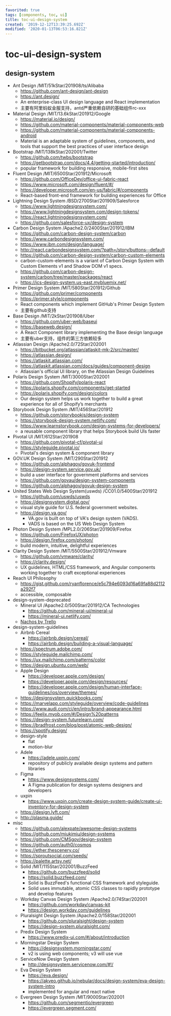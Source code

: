 ```yaml
---
favorited: true
tags: [components, toc, ui]
title: toc-ui-design-system
created: '2019-12-12T13:39:25.692Z'
modified: '2020-01-13T06:53:16.821Z'
---
```


# toc-ui-design-system

## design-system
- Ant Design  /MIT/51kStar/201908/ts/Alibaba
    - https://github.com/ant-design/ant-design
    - https://ant.design/
    - An enterprise-class UI design language and React implementation
    - 主要有阿里蚂蚁金服支持，antd严重依赖自研的基础组件rc-xxx
- Material Design  /MIT/13.6kStar/201912/Google
    - https://material.io/design/
    - https://github.com/material-components/material-components-web
    - https://github.com/material-components/material-components-android
    - Material is an adaptable system of guidelines, components, and tools that support the best practices of user interface design
- Bootstrap  /MIT/138kStar/202001/Twitter
    - https://github.com/twbs/bootstrap
    - https://getbootstrap.com/docs/4.4/getting-started/introduction/
    - popular framework for building responsive, mobile-first sites
- Fluent Design  /MIT/6500Star/201912/Microsoft
    - https://github.com/OfficeDev/office-ui-fabric-react
    - https://www.microsoft.com/design/fluent/#/
    - https://developer.microsoft.com/en-us/fabric/#/components
    - React-based front-end framework for building experiences for Office
- Lightning Design System  /BSD/2700Star/201909/Salesforce
    - https://www.lightningdesignsystem.com/
    - https://www.lightningdesignsystem.com/design-tokens/
    - https://react.lightningdesignsystem.com/
    - https://github.com/salesforce-ux/design-system
- Carbon Design System  /Apache2.0/2400Star/201912/IBM
    - https://github.com/carbon-design-system/carbon
    - https://www.carbondesignsystem.com/
    - https://www.ibm.com/design/language/
    - http://react.carbondesignsystem.com/?path=/story/buttons--default
    - https://github.com/carbon-design-system/carbon-custom-elements
    - carbon-custom-elements is a variant of Carbon Design System with Custom Elements v1 and Shadow DOM v1 specs.
    - https://github.com/carbon-design-system/carbon/tree/master/packages/react
    - https://ics-design-system.us-east.mybluemix.net/ 
- Primer Design System  /MIT/580Star/201912/Github
    - https://github.com/primer/components
    - https://primer.style/components
    - React components which implement GitHub's Primer Design System    
    - 主要有github支持
- Base Design  /MIT/2kStar/201908/Uber
    - https://github.com/uber-web/baseui
    - https://baseweb.design/
    - A React Component library implementing the Base design language
    - 主要有uber支持，组件的第三方依赖较多
- Atlassian Design   /Apache2.0/72Star/202001
    - https://bitbucket.org/atlassian/atlaskit-mk-2/src/master/
    - https://atlassian.design/
    - https://atlaskit.atlassian.com/
    - https://atlaskit.atlassian.com/docs/guides/component-design
    - Atlassian's official UI library, on the Atlassian Design Guidelines
- Polaris Design System  /MIT/3000Star/202001
    - https://github.com/Shopify/polaris-react
    - https://polaris.shopify.com/components/get-started
    - https://polaris.shopify.com/design/colors
    - Our design system helps us work together to build a great experience for all of Shopify’s merchants
- Storybook Design System  /MIT/456Star/201912
    - https://github.com/storybookjs/design-system
    - https://storybook-design-system.netlify.com/
    - https://www.learnstorybook.com/design-systems-for-developers/
    - a reusable component library that helps Storybook build UIs faster
- Pivotal UI   /MIT/612Star/201908
    - https://github.com/pivotal-cf/pivotal-ui
    - https://styleguide.pivotal.io/
    - Pivotal's design system & component library
- GOV.UK Design System  /MIT/290Star/201912
    - https://github.com/alphagov/govuk-frontend
    - https://design-system.service.gov.uk/
    - build a user interface for government platforms and services    
    - https://github.com/govau/design-system-components
    - https://github.com/alphagov/govuk-design-system
- United States Web Design System(uswds)  /CC01.0/5400Star/201912
    - https://github.com/uswds/uswds
    - https://designsystem.digital.gov/
    - visual style guide for U.S. federal government websites.
    - https://design.va.gov/
        - VA.gov is built on top of VA's design system (VADS). 
        - VADS is based on the US Web Design System
- Photon Design System  /MPL2.0/206Star/201909/Firefox
    - https://github.com/FirefoxUX/photon
    - https://design.firefox.com/photon/
    - build modern, intuitive, delightful experiences
- Clarity Design System  /MIT/5500Star/201912/Vmware
    - https://github.com/vmware/clarity/
    - https://clarity.design/
    - UX guidelines, HTML/CSS framework, and Angular components working together to craft exceptional experiences
- Reach UI Philosophy
    - https://gist.github.com/ryanflorence/e5c794e6093d16a69fa88d2112a292f7
    - accessible, composable
- design-system-deprecated
    - Mineral UI  /Apache2.0/500Star/201912/CA Technologies
        - https://github.com/mineral-ui/mineral-ui
        - https://mineral-ui.netlify.com/
    - [Nachos by Trello](https://design.trello.com/)
- design-system-guidelines
    - Airbnb Cereal
        - https://airbnb.design/cereal/
        - https://airbnb.design/building-a-visual-language/
    - https://spectrum.adobe.com/
    - https://styleguide.mailchimp.com/
    - https://ux.mailchimp.com/patterns/color
    - https://design.ubuntu.com/web/
    - Apple Design
        - https://developer.apple.com/design/
        - https://developer.apple.com/design/resources/
        - https://developer.apple.com/design/human-interface-guidelines/ios/overview/themes/
    - https://designsystem.quickbooks.com/
    - https://marvelapp.com/styleguide/overview/code-guidelines
    - https://www.audi.com/ci/en/intro/brand-appearance.html
    - https://feelix.myob.com/#/Design%20patterns
    - https://design-system.futurelearn.com/
    - https://bradfrost.com/blog/post/atomic-web-design/
    - https://spotify.design/
    - design-style
        - flat
        - motion-blur
    - Adele
        - https://adele.uxpin.com/
        - repository of publicly available design systems and pattern libraries
    - Figma
        - https://www.designsystems.com/
        - A Figma publication for design systems designers and developers
    - uxpin
        - https://www.uxpin.com/create-design-system-guide/create-ui-inventory-for-design-system
    - https://design.lyft.com/
    - http://plasma.guide/
- misc
    - https://github.com/alexpate/awesome-design-systems
    - https://github.com/miukimiu/design-systems
    - https://github.com/CMSgov/design-system
    - https://github.com/auth0/cosmos
    - https://ether.thescenery.co/
    - https://sproutsocial.com/seeds/
    - https://palette.artsy.net/
    - Solid  /MIT/115Star/202001/BuzzFeed
        - https://github.com/buzzfeed/solid
        - https://solid.buzzfeed.com/
        - Solid is BuzzFeed's functional CSS framework and styleguide.
        - Solid uses immutable, atomic CSS classes to rapidly prototype and develop features
    - Workday Canvas Design System  /Apache2.0/74Star/202001
        - https://github.com/workday/canvas-kit
        - https://design.workday.com/guidelines
    - Pluralsight Design System  /Apache2.0/158Star/202001
        - https://github.com/pluralsight/design-system
        - https://design-system.pluralsight.com/
    - Predix Design System
        - https://www.predix-ui.com/#/about/introduction
    - Morningstar Design System
        - https://designsystem.morningstar.com/
        - v2 is using web components; v3 will use vue
    - ServiceNow Design System
        - http://designsystem.servicenow.com/#!/
    - Eva Design System
        - https://eva.design/
        - https://akveo.github.io/nebular/docs/design-system/eva-design-system-intro
        - implemented for angular and react native
    - Evergreen Design System  /MIT/9000Star/202001
        - https://github.com/segmentio/evergreen
        - https://evergreen.segment.com/
